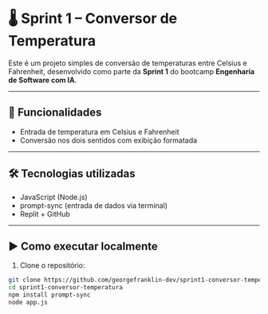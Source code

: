 # 🌡️ Sprint 1 – Conversor de Temperatura

Este é um projeto simples de conversão de temperaturas entre Celsius e Fahrenheit, desenvolvido como parte da **Sprint 1** do bootcamp **Engenharia de Software com IA**.

---

## 🚀 Funcionalidades

- Entrada de temperatura em Celsius e Fahrenheit
- Conversão nos dois sentidos com exibição formatada

---

## 🛠️ Tecnologias utilizadas

- JavaScript (Node.js)
- prompt-sync (entrada de dados via terminal)
- Replit + GitHub

---

## ▶️ Como executar localmente

1. Clone o repositório:

```bash
git clone https://github.com/georgefranklin-dev/sprint1-conversor-temperatura.git
cd sprint1-conversor-temperatura
npm install prompt-sync
node app.js
```

